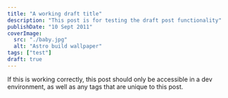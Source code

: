 ```yaml
---
title: "A working draft title"
description: "This post is for testing the draft post functionality"
publishDate: "10 Sept 2011"
coverImage:
  src: "./baby.jpg"
  alt: "Astro build wallpaper"
tags: ["test"]
draft: true
---
```


If this is working correctly, this post should only be accessible in a dev environment, as well as any tags that are unique to this post.
